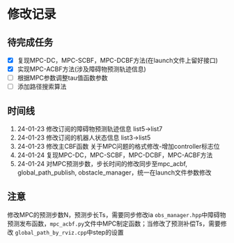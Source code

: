 # 修改记录

待完成任务
----------

- [X] 复现MPC-DC，MPC-SCBF，MPC-DCBF方法(在launch文件上留好接口)
- [X] 实现MPC-ACBF方法(涉及障碍物预测轨迹信息)
- [ ] 根据MPC参数调整tau值函数参数
- [ ] 添加路径搜索算法

时间线
------

1. 24-01-23 修改订阅的障碍物预测轨迹信息 list5->list7
2. 24-01-23 修改订阅的机器人状态信息 list3->list5
3. 24-01-23 修改主CBF函数 关于MPC问题的格式修改-增加controller标志位
4. 24-01-24 复现MPC-DC，MPC-SCBF，MPC-DCBF，MPC-ACBF方法
5. 24-01-24 对MPC预测步数，步长时间的修改同步至mpc_acbf, global_path_publish, obstacle_manager，统一在launch文件参数修改

注意
----

修改MPC的预测步数N，预测步长Ts，需要同步修改ia `obs_manager.hpp`中障碍物预测发布函数，`mpc_acbf.py`文件中MPC制定函数；当修改了预测补偿Ts，需要修改 `global_path_by_rviz.cpp`中step的设置
